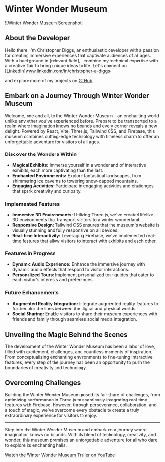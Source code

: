 # Winter Wonder Museum

![Winter Wonder Museum Screenshot]

## About the Developer
Hello there! I'm Christopher Diggs, an enthusiastic developer with a passion for creating immersive experiences that captivate audiences of all ages. With a background in [relevant field], I combine my technical expertise with a creative flair to bring unique ideas to life. Let's connect on [LinkedIn]www.linkedin.com/in/christopher-a-diggs-

 and explore more of my projects on [GitHub](https://github.com/DiggDiggs).

## Embark on a Journey Through Winter Wonder Museum
Welcome, one and all, to the Winter Wonder Museum – an enchanting world unlike any other you've experienced before. Prepare to be transported to a realm where imagination knows no bounds and every corner reveals a new delight. Powered by React, Vite, Three.js, Tailwind CSS, and Firebase, this museum combines cutting-edge technology with timeless charm to offer an unforgettable adventure for visitors of all ages.

### Discover the Wonders Within
- **Magical Exhibits:** Immerse yourself in a wonderland of interactive exhibits, each more captivating than the last.
- **Enchanted Environments:** Explore fantastical landscapes, from shimmering ice caverns to towering snow-capped mountains.
- **Engaging Activities:** Participate in engaging activities and challenges that spark creativity and curiosity.

### Implemented Features
- **Immersive 3D Environments:** Utilizing Three.js, we've created lifelike 3D environments that transport visitors to a winter wonderland.
- **Responsive Design:** Tailwind CSS ensures that the museum's website is visually stunning and fully responsive on all devices.
- **Real-time Interactivity:** Leveraging Firebase, we've implemented real-time features that allow visitors to interact with exhibits and each other.

### Features in Progress
- **Dynamic Audio Experience:** Enhance the immersive journey with dynamic audio effects that respond to visitor interactions.
- **Personalized Tours:** Implement personalized tour guides that cater to each visitor's interests and preferences.

### Future Enhancements
- **Augmented Reality Integration:** Integrate augmented reality features to further blur the lines between the digital and physical worlds.
- **Social Sharing:** Enable visitors to share their museum experiences with friends and family through seamless social media integration.

## Unveiling the Magic Behind the Scenes
The development of the Winter Wonder Museum has been a labor of love, filled with excitement, challenges, and countless moments of inspiration. From conceptualizing enchanting environments to fine-tuning interactive features, every step of the journey has been an opportunity to push the boundaries of creativity and technology.

## Overcoming Challenges
Building the Winter Wonder Museum posed its fair share of challenges, from optimizing performance in Three.js to seamlessly integrating real-time features with Firebase. However, through perseverance, collaboration, and a touch of magic, we've overcome every obstacle to create a truly extraordinary experience for visitors to enjoy.

---

Step into the Winter Wonder Museum and embark on a journey where imagination knows no bounds. With its blend of technology, creativity, and wonder, this museum promises an unforgettable adventure for all who dare to explore its enchanting halls.

[Watch the Winter Wonder Museum Trailer on YouTube](https://www.youtube.com/watch?v=1D4dYOp_xTk)
